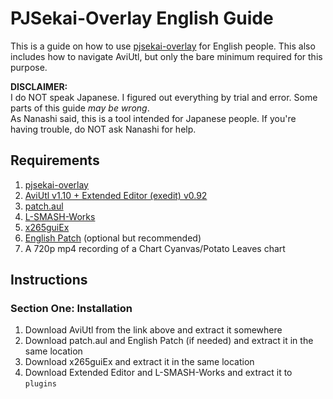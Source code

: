 # PJSekai-Overlay English Guide

This is a guide on how to use [pjsekai-overlay](https://github.com/sevenc-nanashi/pjsekai-overlay) for English people. This also includes how to navigate AviUtl, but only the bare minimum required for this purpose.

**DISCLAIMER:**\
I do NOT speak Japanese. I figured out everything by trial and error. Some parts of this guide *may be wrong*.\
As Nanashi said, this is a tool intended for Japanese people. If you're having trouble, do NOT ask Nanashi for help.

## Requirements
1. [pjsekai-overlay](https://github.com/sevenc-nanashi/pjsekai-overlay)
2. [AviUtl v1.10 + Extended Editor (exedit) v0.92](http://spring-fragrance.mints.ne.jp/aviutl/)
3. [patch.aul](https://github.com/ePi5131/patch.aul/releases/tag/r42)
4. [L-SMASH-Works](https://github.com/Mr-Ojii/L-SMASH-Works-Auto-Builds/releases/download/build-2023-10-21-01-00-53/L-SMASH-Works_r1103_Mr-Ojii_Mr-Ojii_AviUtl.zip)
5. [x265guiEx](https://github.com/rigaya/x265guiEx/releases/latest)
6. [English Patch](https://github.com/sykhro/aviutl-english-patch/releases/latest) (optional but recommended)
7. A 720p mp4 recording of a Chart Cyanvas/Potato Leaves chart

## Instructions
### Section One: Installation
1. Download AviUtl from the link above and extract it somewhere
2. Download patch.aul and English Patch (if needed) and extract it in the same location
3. Download x265guiEx and extract it in the same location
4. Download Extended Editor and L-SMASH-Works and extract it to `plugins`
